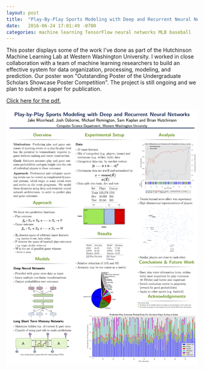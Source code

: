```yaml
---
layout: post
title:  "Play-By-Play Sports Modeling with Deep and Recurrent Neural Networks"
date:   2016-06-24 17:01:49 -0700
categories: machine learning TensorFlow neural networks MLB baseball
---
```


This poster displays some of the work I've done as part of the Hutchinson Machine Learning Lab at Western Washington University.
I worked in close collaboration with a team of machine learning researchers to build an effective system for data organization, processing, modeling, and prediction. Our poster won "Outstanding Poster of the Undergraduate Scholars Showcase Poster Competition". The project is still ongoing and we plan to submit a paper for publication.

[Click here for the pdf.](/pdfs/poster.pdf)

![poster](/img/poster.png)
